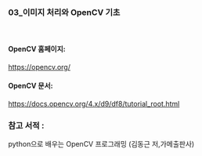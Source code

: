 ### 03_이미지 처리와 OpenCV 기초

<br>

#### OpenCV 홈페이지:
https://opencv.org/
<br>

#### OpenCV 문서:
https://docs.opencv.org/4.x/d9/df8/tutorial_root.html
<br>

### 참고 서적 :
python으로 배우는 OpenCV 프로그래밍 (김동근 저,가메출판사)
<br>

